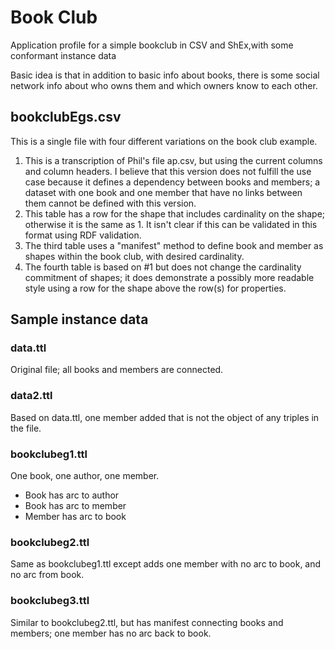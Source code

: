 # Book Club
Application profile for a simple bookclub in CSV and ShEx,with some conformant instance data

Basic idea is that in addition to basic info about books, there is some social network info about who owns them and which owners  know to each other.

## bookclubEgs.csv

This is a single file with four different variations on the book club example.

1. This is a transcription of Phil's file ap.csv, but using the current columns and column headers.  I believe that this version does not fulfill the use case because it defines a dependency between books and members; a  dataset with one book and one member that have no links between them cannot be defined with this version. 
2. This table has a row for the shape that includes cardinality on the shape; otherwise it is the same as 1. It isn't clear if this can be validated in this format using RDF validation.
3. The third table uses a "manifest" method to define book and member as shapes within the book club, with desired cardinality.
4. The fourth table is based on #1 but does not change the cardinality commitment of shapes; it does demonstrate a possibly more readable style using a row for the shape above the row(s) for properties.

## Sample instance data

### data.ttl

Original file; all books and members are connected.

### data2.ttl

Based on data.ttl, one member added that is not the object of any triples in the file.

### bookclubeg1.ttl

One book, one author, one member. 
* Book has arc to author
* Book has arc to member
* Member has arc to book

### bookclubeg2.ttl

Same as bookclubeg1.ttl except adds one member with no arc to book, and no arc from book.

### bookclubeg3.ttl

Similar to bookclubeg2.ttl, but has manifest connecting books and members; one member has no arc back to book.


